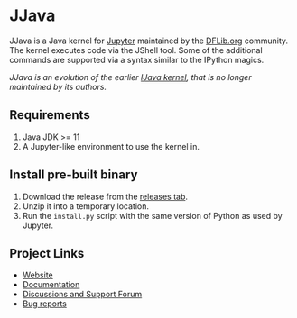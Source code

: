 # JJava

JJava is a Java kernel for [Jupyter](http://jupyter.org/) maintained by the [DFLib.org](https://dflib.org) community. 
The kernel executes code via the JShell tool. Some of the additional commands are supported via a syntax similar to the IPython magics. 

_JJava is an evolution of the earlier [IJava kernel](https://github.com/SpencerPark/IJava), that is no longer maintained by its authors._

## Requirements

1.  Java JDK >= 11
2.  A Jupyter-like environment to use the kernel in.

## Install pre-built binary

1.  Download the release from the [releases tab](https://github.com/dflib/jjava/releases).
2.  Unzip it into a temporary location.
3.  Run the `install.py` script with the same version of Python as used by Jupyter.

## Project Links

* [Website](https://dflib.org/)
* [Documentation](https://dflib.org/jjava/docs/1.x/)
* [Discussions and Support Forum](https://github.com/dflib/jjava/discussions)
* [Bug reports](https://github.com/dflib/jjava/issues)

